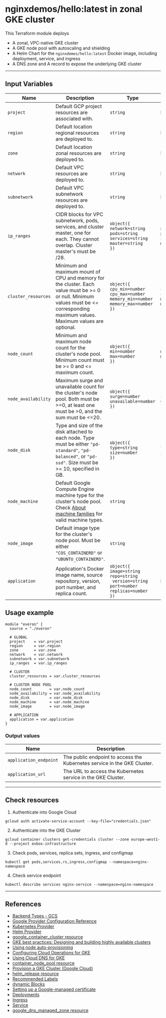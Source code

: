 # nginxdemos/hello:latest in zonal GKE cluster
This Terraform module deploys
- A zonal, VPC-native GKE cluster
- A GKE node pool with autoscaling and shielding
- A Helm Chart for the `nginxdemos/hello:latest` Docker image, including deployment, service, and ingress
- A DNS zone and A record to expose the underlying GKE cluster

---

## Input Variables
| Name | Description | Type | Default | Required |
|------|-------------|------|---------|----------|
| `project` | Default GCP project resources are associated with. | `string` | N/A | <span style="color: red">Required</span> |
| `region` | Default location regional resources are deployed to. | `string` | N/A | <span style="color: red">Required</span> |
| `zone` | Default location zonal resources are deployed to. | `string` | N/A/ | <span style="color: red">Required</span> |
| `network` | Default VPC resources are deployed to. | `string` | N/A | <span style="color: red">Required</span> |
| `subnetwork` | Default VPC subnetwork resources are deployed to. | `string` | N/A | <span style="color: red">Required</span> |
| `ip_ranges` | CIDR blocks for VPC subnetwork, pods, services, and cluster master, one for each. They cannot overlap. Cluster master's must be /28. | `object({`<br />`network=string`<br />`pods=string`<br />`services=string`<br />`master=string`<br />`})` | `{`<br />`network='10.10.0.0/16'`<br />`pods='10.30.0.0/16'`<br />`services='10.50.0.0/16'`<br />`master='10.70.0.0/28'`<br />`}` | <span style="color: green">Optional</span> |
| `cluster_resources` | Minimum and maximum mount of CPU and memory for the cluster. Each value must be >= 0 or null. Minimum values must be <= corresponding maximum values. Maximum values are optional. | `object({`<br />`cpu_min=number`<br />`cpu_max=number`<br />`memory_min=number`<br />`memory_max=number`<br />`})` | `{` <br />`cpu_min=50`<br />`cpu_max=100`<br />`memory_min=250`<br />`memory_max=500`<br />`}` | <span style="color: green">Optional</span> |
| `node_count` | Minimum and maximum node count for the cluster's node pool. Minimum count must be >= 0 and <= maximum count. | `object({`<br />`min=number`<br />`max=number`<br />`})` | `{`<br />`min=3`<br />`max=4`<br />`}` | <span style="color: green">Optional</span> |
| `node_availability` | Maximum surge and unavailable count for the cluster's node pool. Both must be >=0, at least one must be >0, and the sum must be <=20. | `object({`<br />`surge=number`<br />`unavailable=number`<br />`})` | `{`<br />`surge=3`<br />`unavailable=1`<br />`}` | <span style="color: green">Optional</span> |
| `node_disk` | Type and size of the disk attached to each node. Type must be either `"pd-standard"`, `"pd-balanced"`, or `"pd-ssd"`. Size must be >= 10, specified in GB. | `object({`<br />`type=string`<br />`size=number`<br />`})` | `{`<br />`type="pd-standard"`<br />`size=500`<br />`}` | <span style="color: green">Optional</span> |
| `node_machine` | Default Google Compute Engine machine type for the cluster's node pool. Check [About machine families](https://cloud.google.com/compute/docs/machine-types) for valid machine types. | `string` | `"e2-medium"` | <span style="color: green">Optional</span> |
| `node_image` | Default image type for the cluster's node pool. Must be either `"COS_CONTAINERD"` or `"UBUNTU_CONTAINERD"`. | `string` | `"COS_CONTAINERD"` | <span style="color: green">Optional</span> |
| `application` | Application's Docker image name, source repository, version, port number, and replica count. | `object({`<br />`image=string`<br />`repo=string`<br />` version=string`<br />`port=number`<br />`replicas=number`<br />`})` | N/A | <span style="color: red">Required</span> |

## Usage example
```hlc
module "everon" {
  source = "./everon"

  # GLOBAL
  project    = var.project
  region     = var.region
  zone       = var.zone
  network    = var.network
  subnetwork = var.subnetwork
  ip_ranges  = var.ip_ranges

  # CLUSTER
  cluster_resources = var.cluster_resources

  # CLUSTER NODE POOL
  node_count        = var.node_count
  node_availability = var.node_availability
  node_disk         = var.node_disk
  node_machine      = var.node_machine
  node_image        = var.node_image

  # APPLICATION
  application = var.application
}
```

### Output values
| Name | Description |
|------|-------------|
| `application_endpoint` | The public endpoint to access the Kubernetes service in the GKE Cluster. |
| `application_url` | The URL to access the Kubernetes service in the GKE Cluster. |

---

## Check resources
1. Authenticate into Google Cloud

`gcloud auth activate-service-account --key-file="credentials.json"`

2. Authenticate into the GKE Cluster

`gcloud container clusters get-credentials cluster --zone europe-west1-d --project evbox-infrastructure`

3. Check pods, services, replica sets, ingress, and configmap

`kubectl get pods,services,rs,ingress,configmap --namespace=nginx-namespace`

4. Check service endpoint

`kubectl describe services nginx-service --namespace=nginx-namespace`

---

## References
- [Backend Types - GCS](https://www.terraform.io/language/settings/backends/gcs)
- [Google Provider Configuration Reference](https://registry.terraform.io/providers/hashicorp/google/latest/docs/guides/provider_reference#configuration-reference)
- [Kubernetes Provider](https://registry.terraform.io/providers/hashicorp/kubernetes/latest/docs)
- [Helm Provider](https://registry.terraform.io/providers/hashicorp/helm/latest/docs)
- [google_container_cluster resource](https://registry.terraform.io/providers/hashicorp/google/latest/docs/resources/container_cluster)
- [GKE best practices: Designing and building highly available clusters](https://cloud.google.com/blog/products/containers-kubernetes/best-practices-for-creating-a-highly-available-gke-cluster)
- [Using node auto-provisioning](https://cloud.google.com/kubernetes-engine/docs/how-to/node-auto-provisioning)
- [Configuring Cloud Operations for GKE](https://cloud.google.com/stackdriver/docs/solutions/gke/installing#controlling_the_collection_of_application_logs)
- [Using Cloud DNS for GKE](https://cloud.google.com/kubernetes-engine/docs/how-to/cloud-dns)
- [container_node_pool resource](https://registry.terraform.io/providers/hashicorp/google/latest/docs/resources/container_node_pool)
- [Provision a GKE Cluster (Google Cloud)](https://learn.hashicorp.com/tutorials/terraform/gke)
- [helm_release resource](https://registry.terraform.io/providers/hashicorp/helm/latest/docs/resources/release)
- [Recommended Labels](https://kubernetes.io/docs/concepts/overview/working-with-objects/common-labels/)
- [dynamic Blocks](https://www.terraform.io/language/expressions/dynamic-blocks)
- [Setting up a Google-managed certificate](https://cloud.google.com/kubernetes-engine/docs/how-to/managed-certs#setting_up_a_google-managed_certificate)
- [Deployments](https://kubernetes.io/docs/concepts/workloads/controllers/deployment/)
- [Ingress](https://kubernetes.io/docs/concepts/services-networking/ingress/)
- [Service](https://kubernetes.io/docs/concepts/services-networking/service/)
- [google_dns_managed_zone resource](https://registry.terraform.io/providers/hashicorp/google/latest/docs/resources/dns_managed_zone)